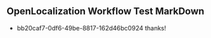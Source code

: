 ## OpenLocalization Workflow Test MarkDown
* bb20caf7-0df6-49be-8817-162d46bc0924 thanks!

<!--HONumber=Jul16_HO3-->


